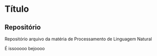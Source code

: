 # Título

## Repositório

Repositório arquivo da matéria de Processamento de Linguagem Natural

É issooooo bejoooo
